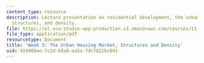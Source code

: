 ```yaml
---
content_type: resource
description: Lecture presentation on residential development, the urban housing market,
  structures, and density.
file: https://ol-ocw-studio-app-production.s3.amazonaws.com/courses/11-433j-real-estate-economics-fall-2008/424460ae7c2d68a8aa5afdc7621bc041_wk3.pdf
file_type: application/pdf
resourcetype: Document
title: 'Week 3: The Urban Housing Market, Structures and Density'
uid: 424460ae-7c2d-68a8-aa5a-fdc7621bc041
---
```

